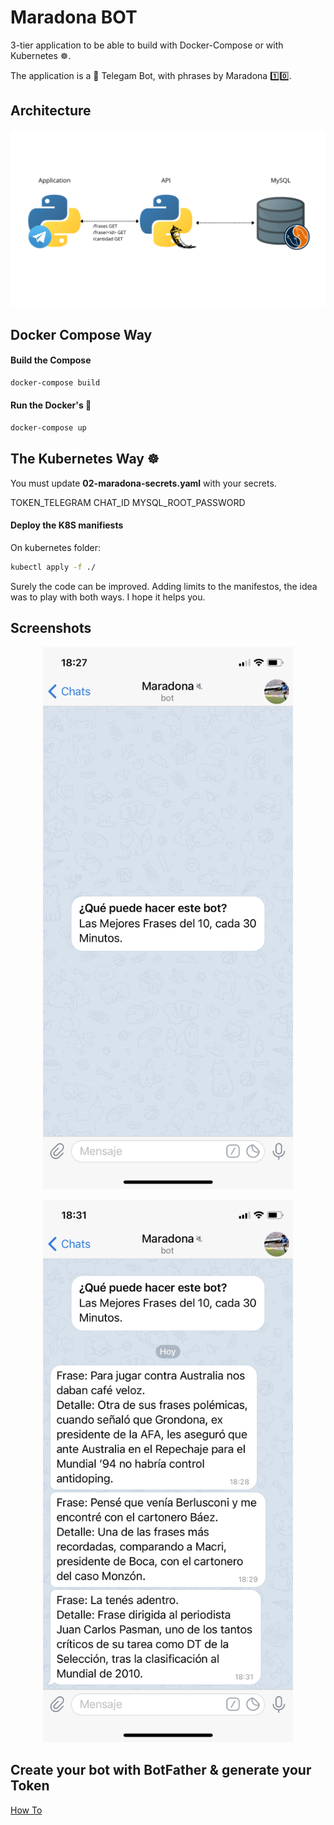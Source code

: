 # Maradona BOT 

3-tier application to be able to build with Docker-Compose or with Kubernetes :wheel_of_dharma:.

The application is a :robot: Telegam Bot, with phrases by Maradona :one::zero:.

## Architecture

<p align="center">
<img src="screenshots/Architecture.PNG" width="600" >
</p>

## Docker Compose Way

#### Build the Compose

```bash
docker-compose build
```

#### Run the Docker's :whale:

```bash
docker-compose up
```

## The Kubernetes Way :wheel_of_dharma:

You must update **02-maradona-secrets.yaml** with your secrets.

TOKEN_TELEGRAM
CHAT_ID
MYSQL_ROOT_PASSWORD

#### Deploy the K8S manifiests

On kubernetes folder:

```bash
kubectl apply -f ./
```

Surely the code can be improved. Adding limits to the manifestos, the idea was to play with both ways. I hope it helps you.

## Screenshots

<p align="center">
<img src="screenshots/Inicio.PNG" width="400" >
</p>

<p align="center">
<img src="screenshots/Mensaje.PNG" width="400" >
</p>

## Create your bot with BotFather & generate your Token

[How To](https://core.telegram.org/bots)
